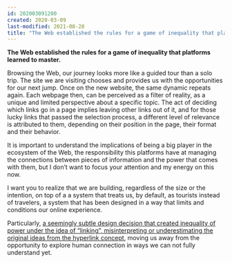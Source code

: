 ```yaml
---
id: 202003091200
created: 2020-03-09
last-modified: 2021-08-28
title: "The Web established the rules for a game of inequality that platforms learned to master."
---
```

**The Web established the rules for a game of inequality that platforms learned to master.**

Browsing the Web, our journey looks more like a guided tour than a solo trip. The site we are visiting chooses and provides us with the opportunities for our next jump. Once on the new website, the same dynamic repeats again. Each webpage then, can be perceived as a filter of reality, as a unique and limited perspective about a specific topic. The act of deciding which links go in a page implies leaving other links out of it, and for those lucky links that passed the selection process, a different level of relevance is attributed to them, depending on their position in the page, their format and their behavior.

It is important to understand the implications of being a big player in the ecosystem of the Web, the responsibility this platforms have at managing the connections between pieces of information and the power that comes with them, but I don’t want to focus your attention and my energy on this now.

I want you to realize that we are building, regardless of the size or the intention, on top of a a system that treats us, by default, as tourists instead of travelers, a system that has been designed in a way that limits and conditions our online experience.

Particularly, [a seemingly subtle design decision that created inequality of power under the idea of “linking”, misinterpreting or underestimating the original ideas from the hyperlink concept](202003091211), moving us away from the opportunity to explore human connection in ways we can not fully understand yet.